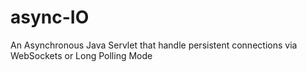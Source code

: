 async-IO
========

An Asynchronous Java Servlet that handle persistent connections via WebSockets or Long Polling Mode
